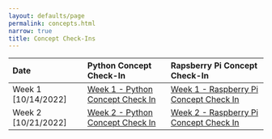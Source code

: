 ```yaml
---
layout: defaults/page
permalink: concepts.html
narrow: true
title: Concept Check-Ins
---
```


<table>
  <thead>
    <tr>
      <th style="text-align: left">Date</th>
      <th style="text-align: left">Python Concept Check-In</th>
      <th style="text-align: left">Rapsberry Pi Concept Check-In</th>
    </tr>
  </thead>
  <tbody>
    <tr>
      <td style="text-align: left"> Week 1 [10/14/2022]</td>
      <td style="text-align: left"> 
      <a href="https://forms.gle/Z6JmgXTLKyAjMqkM6" target="_blank">Week 1 - Python Concept Check In</a>
      </td>
      <td style="text-align: left"> 
      <a href="https://forms.gle/GNDaM686HkTWjMdK7" target="_blank">Week 1 - Raspberry Pi Concept Check In</a>
      </td>
    </tr>
    <tr>
      <td style="text-align: left"> Week 2 [10/21/2022]</td>
      <td style="text-align: left"> 
      <a href="https://forms.gle/VtxHsWs7xzyN87Dg7" target="_blank">Week 2 - Python Concept Check In</a>
      </td>
      <td style="text-align: left"> 
      <a href="https://forms.gle/x2e8Drde1zBMbCa38" target="_blank">Week 2 - Raspberry Pi Concept Check In</a>
      </td>
    </tr>
<!--
    <tr>
      <td style="text-align: left"> Week 3 [10/28/2022]</td>
      <td style="text-align: left"> 
      <a href="" target="_blank">Week 3 - Python Concept Check In</a>
      </td>
      <td style="text-align: left"> 
      <a href="" target="_blank">Week 3 - Raspberry Pi Concept Check In</a>
      </td>
    </tr>
    <tr>
      <td style="text-align: left"> Week 4 [11/04/2022]</td>
      <td style="text-align: left"> 
      <a href="" target="_blank">Week 4 - Python Concept Check In</a>
      </td>
      <td style="text-align: left"> 
      <a href="" target="_blank">Week 4 - Raspberry Pi Concept Check In</a>
      </td>
    </tr>
    <tr>
      <td style="text-align: left"> Week 5 [11/11/2022]</td>
      <td style="text-align: left"> 
      <a href="" target="_blank">Week 5 - Python Concept Check In</a>
      </td>
      <td style="text-align: left"> 
      <a href="" target="_blank">Week 5 - Raspberry Pi Concept Check In</a>
      </td>
    </tr>
    <tr>
      <td style="text-align: left"> Week 6 [11/18/2022]</td>
      <td style="text-align: left"> 
      <a href="" target="_blank">Week 6 - Python Concept Check In</a>
      </td>
      <td style="text-align: left"> 
      <a href="" target="_blank">Week 6 - Raspberry Pi Concept Check In</a>
      </td>
    </tr>
    <tr>
      <td style="text-align: left"> Week 7 [11/25/2022]</td>
      <td style="text-align: left"> 
      <a href="" target="_blank">Week 7 - Python Concept Check In</a>
      </td>
      <td style="text-align: left"> 
      <a href="" target="_blank">Week 7 - Raspberry Pi Concept Check In</a>
      </td>
    </tr>
    <tr>
      <td style="text-align: left"> Week 8 [12/05/2022]</td>
      <td style="text-align: left"> 
      <a href="" target="_blank">Week 8 - Python Concept Check In</a>
      </td>
      <td style="text-align: left"> 
      <a href="" target="_blank">Week 8 - Raspberry Pi Concept Check In</a>
      </td>
    </tr>
-->
  </tbody>
</table>
